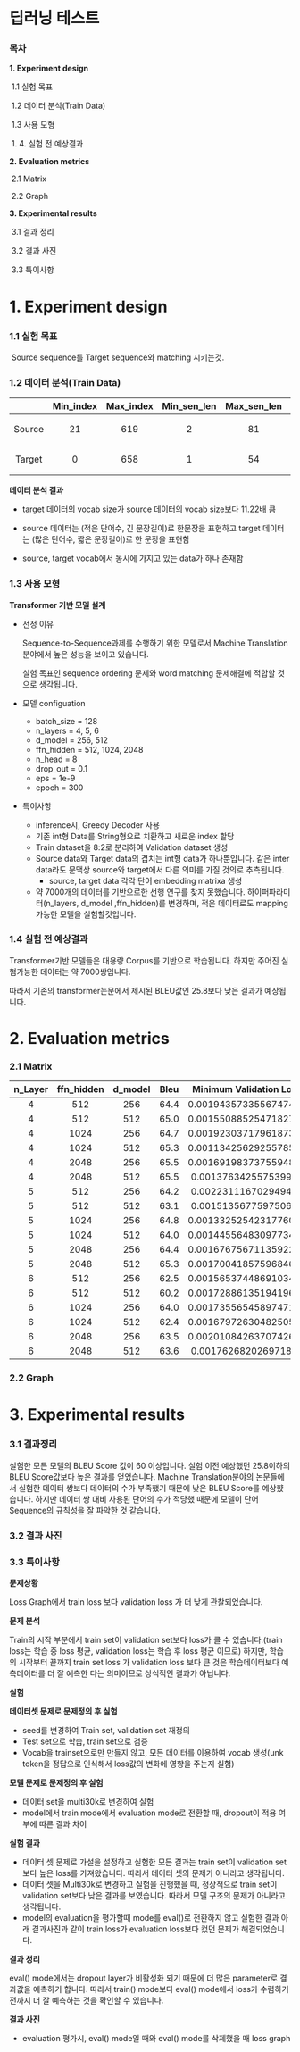 # 딥러닝 테스트

### 목차

**1. Experiment design**

​		1.1 실험 목표

​		1.2 데이터 분석(Train Data)

​		1.3 사용 모형

​		1. 4. 실험 전 예상결과

**2. Evaluation metrics**

​		2.1 Matrix

​		2.2 Graph

**3. Experimental results**

​		3.1 결과 정리

​		3.2 결과 사진

​		3.3 특이사항





# 1. Experiment design

### 1.1 실험 목표

​	Source sequence를 Target sequence와 matching 시키는것.



### 1.2 데이터 분석(Train Data)

|        | Min_index | Max_index | Min_sen_len | Max_sen_len | Mean_sen_len | Vocab_size |       Duplicate_row       | Corpus_sen_count |
| :----: | :-------: | :-------: | :---------: | :---------: | :----------: | :--------: | :-----------------------: | :--------------: |
| Source |    21     |    619    |      2      |     81      |  18.985399   |     53     | 1192(전체의 문장의 16.4%) |       7260       |
| Target |     0     |    658    |      1      |     54      |  10.051928   |    595     | 1187(전체의 문장의 16.3%) |       7260       |



**데이터 분석 결과**

- target 데이터의 vocab size가 source 데이터의 vocab size보다 11.22배 큼

- source 데이터는 (적은 단어수, 긴 문장길이)로 한문장을 표현하고 target 데이터는 (많은 단어수, 짧은 문장길이)로 한 문장을 표현함

- source, target vocab에서 동시에 가지고 있는 data가 하나 존재함







### 1.3 사용 모형

**Transformer 기반 모델 설계**

- 선정 이유

  Sequence-to-Sequence과제를 수행하기 위한 모델로서 Machine Translation분야에서 높은 성능을 보이고 있습니다.

  실험 목표인 sequence ordering 문제와 word matching 문제해결에 적합할 것으로 생각됩니다.

  

- 모델 configuation

  - batch_size = 128
  - n_layers = 4, 5, 6
  - d_model = 256, 512
  - ffn_hidden = 512, 1024, 2048
  - n_head = 8
  - drop_out = 0.1
  - eps = 1e-9
  - epoch = 300

  

- 특이사항

  - inference시, Greedy Decoder 사용
  - 기존 int형 Data를 String형으로 치환하고 새로운 index 할당
  - Train dataset을 8:2로 분리하여 Validation dataset 생성
  - Source data와 Target data의 겹치는 int형 data가 하나뿐입니다. 같은 inter data라도 문맥상 source와 target에서 다른 의미를 가질 것의로 추측됩니다.
    - source, target data 각각 단어 embedding matrixa 생성
  - 약 7000개의 데이터를 기반으로한 선행 연구를 찾지 못했습니다. 하이퍼파라미터(n_layers, d_model ,ffn_hidden)를 변경하며, 적은 데이터로도 mapping 가능한 모델을 실험할것입니다.





### 1.4 실험 전 예상결과

 Transformer기반 모델들은 대용량 Corpus를 기반으로 학습됩니다. 하지만 주어진 실험가능한 데이터는 약 7000쌍입니다.

따라서 기존의 transformer논문에서 제시된 BLEU값인 25.8보다 낮은 결과가 예상됩니다.







# 2. Evaluation metrics

### 2.1 Matrix

| n_Layer | ffn_hidden | d_model | Bleu | Minimum Validation Loss | Minimum Training Loss |
| :-----: | :--------: | :-----: | :--: | :---------------------: | :-------------------: |
|    4    |    512     |   256   | 64.4 |  0.0019435733556747437  | 0.018460613270492657  |
|    4    |    512     |   512   | 65.0 |  0.0015508852547182787  | 0.008745959124770825  |
|    4    |    1024    |   256   | 64.7 |  0.0019230371796187353  |  0.01355955898559288  |
|    4    |    1024    |   512   | 65.3 |  0.0011342562925578518  | 0.008520502581908975  |
|    4    |    2048    |   256   | 65.5 |  0.0016919837375594811  |  0.01086221813507702  |
|    4    |    2048    |   512   | 65.5 |  0.001376342557539994   | 0.007276302775489571  |
|    5    |    512     |   256   | 64.2 |  0.002231116702949459   |  0.01886938899026617  |
|    5    |    512     |   512   | 63.1 |  0.001513567759750665   | 0.009881754547519528  |
|    5    |    1024    |   256   | 64.8 |  0.0013325254231776025  | 0.012938590244511548  |
|    5    |    1024    |   512   | 64.0 |  0.0014455648309773426  | 0.008352756070013604  |
|    5    |    2048    |   256   | 64.4 |  0.0016767567113592204  | 0.010531613137573004  |
|    5    |    2048    |   512   | 65.3 |  0.0017004185759684663  | 0.007896652829873821  |
|    6    |    512     |   256   | 62.5 |  0.0015653744869103486  |  0.01991665662954683  |
|    6    |    512     |   512   | 60.2 |  0.0017288613519419662  | 0.011663741578914873  |
|    6    |    1024    |   256   | 64.0 |  0.0017355654589747164  | 0.012594610442528907  |
|    6    |    1024    |   512   | 62.4 |  0.0016797263048250568  | 0.009949743626234324  |
|    6    |    2048    |   256   | 63.5 |  0.0020108426370742645  | 0.010368053558404032  |
|    6    |    2048    |   512   | 63.6 |  0.001762682026971809   | 0.007725261273267476  |



### 2.2 Graph









# 3. Experimental results

### 3.1 결과정리

실험한 모든 모델의 BLEU Score 값이 60 이상입니다. 실험 이전 예상했던 25.8이하의 BLEU Score값보다 높은 결과를 얻었습니다. Machine Translation분야의 논문들에서 실험한 데이터 쌍보다 데이터의 수가 부족했기 때문에 낮은 BLEU Score를 예상햤습니다. 하지만 데이터 쌍 대비 사용된 단어의 수가 적당했 때문에 모델이 단어 Sequence의 규칙성을 잘 파악한 것 같습니다.



### 3.2 결과 사진





### 3.3 특이사항

**문제상황**

Loss Graph에서 train loss 보다 validation loss 가 더 낮게 관찰되었습니다. 



**문제 분석**

Train의 시작 부분에서 train set이 validation set보다 loss가 클 수 있습니다.(train loss는 학습 중 loss 평균, validation loss는 학습 후 loss 평균 이므로) 하지만, 학습의 시작부터 끝까지 train set loss 가 validation loss 보다 큰 것은 학습데이터보다 예측데이터를 더 잘 예측한 다는 의미이므로 상식적인 결과가 아닙니다.



**실험**

**데이터셋 문제로 문제정의 후 실험**

- seed를 변경하여 Train set, validation set 재정의
- Test set으로 학습, train set으로 검증
- Vocab을 trainset으로만 만들지 않고, 모든 데이터를 이용하여 vocab 생성(unk token을 정답으로 인식해서 loss값의 변화에 영향을 주는지 실험)



**모델 문제로 문제정의 후 실험**

- 데이터 set을 multi30k로 변경하여 실험
- model에서 train mode에서 evaluation mode로 전환할 때, dropout이 적용 여부에 따른 결과 차이



**실험 결과**

- 데이터 셋 문제로 가설을 설정하고 실험한 모든 결과는 train set이 validation set보다 높은 loss를 가져왔습니다. 따라서 데이터 셋의 문제가 아니라고 생각됩니다.
- 데이터 셋을 Multi30k로 변경하고 실험을 진행했을 때, 정상적으로 train set이 validation set보다 낮은 결과를 보였습니다. 따라서 모델 구조의 문제가 아니라고 생각됩니다.
- model의 evaluation을 평가할때 mode를 eval()로 전환하지 않고 실험한 결과 아래 결과사진과 같이 train loss가 evaluation loss보다 컸던 문제가 해결되었습니다.



**결과 정리**

eval() mode에서는  dropout layer가 비활성화 되기 때문에 더 많은 parameter로 결과값을 예측하기 합니다. 따라서 train() mode보다 eval() mode에서 loss가 수렴하기 전까지 더 잘 예측하는 것을 확인할 수 있습니다.



**결과 사진**

- evaluation 평가시, eval() mode일 때와 eval() mode를 삭제했을 때 loss graph